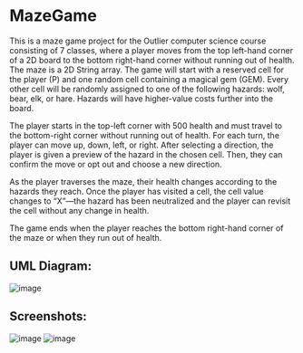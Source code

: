 # MazeGame
This is a maze game project for the Outlier computer science course consisting of 7 classes, where a player moves from the top left-hand corner of a 2D board to the bottom right-hand corner without running out of health. The maze is a 2D String array. The game will start with a reserved cell for the player (P) and one random cell containing a magical gem (GEM). Every other cell will be randomly assigned to one of the following hazards: wolf, bear, elk, or hare. Hazards will have higher-value costs further into the board.

The player starts in the top-left corner with 500 health and must travel to the bottom-right corner without running out of health. For each turn, the player can move up, down, left, or right. After selecting a direction, the player is given a preview of the hazard in the chosen cell. Then, they can confirm the move or opt out and choose a new direction.

As the player traverses the maze, their health changes according to the hazards they reach. Once the player has visited a cell, the cell value changes to “X”—the hazard has been neutralized and the player can revisit the cell without any change in health.

The game ends when the player reaches the bottom right-hand corner of the maze or when they run out of health.

## UML Diagram:
![image](https://github.com/rogerqiu7/MazeGame/assets/84350865/d490c7eb-32a4-4269-a6f9-720c2a76b8b3)

## Screenshots:
![image](https://github.com/rogerqiu7/MazeGame/assets/84350865/6cca3417-746b-4c31-84e8-6794b2b1d998)
![image](https://github.com/rogerqiu7/MazeGame/assets/84350865/2ff80cbb-2c48-4eea-8983-5be5972b0455)

